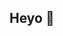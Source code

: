 ## Heyo 👾
<!--
![Top Langs](https://github-readme-stats.vercel.app/api/top-langs/?username=jadissa&theme=synthwave)

![Jadissa's GitHub stats](https://github-readme-stats.vercel.app/api?username=jadissa&show_icons=true&theme=synthwave)

**jadissa/jadissa** is a ✨ _special_ ✨ repository because its `README.md` (this file) appears on your GitHub profile.

Here are some ideas to get you started:

- 🔭 I’m currently working on ...
- 🌱 I’m currently learning ...
- 👯 I’m looking to collaborate on ...
- 🤔 I’m looking for help with ...
- 💬 Ask me about ...
- 📫 How to reach me: ...
- 😄 Pronouns: ...
- ⚡ Fun fact: ...
-->
